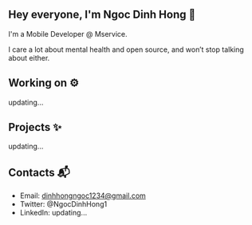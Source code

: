 ## Hey everyone, I'm Ngoc Dinh Hong 👋

I'm a Mobile Developer @ Mservice.

I care a lot about mental health and open source, and won’t stop talking about either.

## Working on ⚙️

updating...

## Projects ✨

updating...

## Contacts 📬

-   Email: dinhhongngoc1234@gmail.com
-   Twitter: @NgocDinhHong1
-   LinkedIn: updating...

